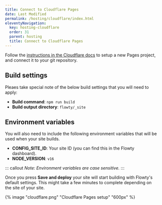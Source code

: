 ```yaml
---
title: Connect to Cloudflare Pages
date: Last Modified
permalink: /hosting/cloudflare/index.html
eleventyNavigation:
  key: hosting-cloudflare
  order: 31
  parent: hosting
  title: Connect to Cloudflare Pages
---
```


Follow the [instructions in the Cloudflare docs](https://developers.cloudflare.com/pages/get-started/) to setup a new Pages project, and connect it to your git repository.

## Build settings
Pleaes take special note of the below build settings that you will need to apply:

- **Build command**: `npm run build`
- **Build output directory**: `flowty/_site`

## Environment variables
You will also need to include the following environment variables that will be used when your site builds.

- **CONFIG_SITE_ID**: Your site ID (you can find this in the Flowty dashboard).
- **NODE_VERSION**: `v16`

::: callout
*Note: Environment variables are case sensitive.*
:::

Once you press **Save and deploy** your site will start building with Flowty's default settings. This might take a few minutes to complete depending on the site of your site.

{% image "cloudflare.png" "Cloudflare Pages setup" "600px" %}